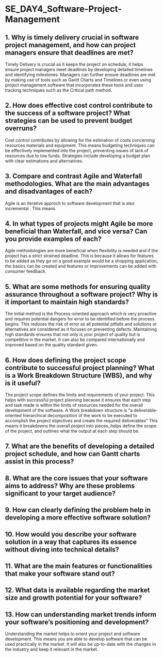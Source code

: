 # SE_DAY4_Software-Project-Management
## 1. Why is timely delivery crucial in software project management, and how can project managers ensure that deadlines are met?
Timely Delivery is crucial as it keeps the project on schedule, it helps ensure project managers meet deadlines by developing detailed timelines and identifying milestones. Managers can further ensure deadlines are met by making use of tools such as Gantt Charts and Timelines or even using project management software that incorporates these tools and uses tracking techniques such as the Critical path method.
## 2. How does effective cost control contribute to the success of a software project? What strategies can be used to prevent budget overruns?
Cost control contributes by allowing for the estimation of costs concerning resources materials and equipment. This means budgeting techniques can be effectively implemented into the project, preventing issues of lack of resources due to low funds. Strategies include developing a budget plan with clear estimations and alternatives.
## 3. Compare and contrast Agile and Waterfall methodologies. What are the main advantages and disadvantages of each?
Agile is an iterative approch to software development that is also incremental . This means 

## 4. In what types of projects might Agile be more beneficial than Waterfall, and vice versa? Can you provide examples of each?
Agile methodologies are more beneficial when flexibility is needed and if the project has a strict strained deadline. This is because it allows for features to be added as they go on a good example would be a shopping application, the basics can be created and features or improvements can be added with consumer feedback.

## 5. What are some methods for ensuring quality assurance throughout a software project? Why is it important to maintain high standards?
The initial method is the Process-oriented approach which is very proactive and requires potential dangers for error to be identified before the process begins. This reduces the risk of error as all potential pitfalls and solutions or alternatives are considered as it focuses on preventing defects. 
Maintaining high standards ensures that not only is your project of quality but is competitive in the market. It can also be compared internationally and improved based on the quality standard given.

## 6. How does defining the project scope contribute to successful project planning? What is a Work Breakdown Structure (WBS), and why is it useful?
The project scope defines the limits and requirements of your project. This helps with successful project planning because it ensures that each step and task made is within the limits of resources needed for the overall development of the software. A Work breakdown structure is "a deliverable-oriented hierarchical decomposition of the work to be executed to accomplish the project objectives and create the required deliverables" This means it breakdowns the overall project into pieces, helps define the scope of the project, and outlines what the output at each step should be.

## 7. What are the benefits of developing a detailed project schedule, and how can Gantt charts assist in this process?


## 8. What are the core issues that your software aims to address? Why are these problems significant to your target audience?

## 9. How can clearly defining the problem help in developing a more effective software solution?

## 10. How would you describe your software solution in a way that captures its essence without diving into technical details?

## 11. What are the main features or functionalities that make your software stand out?

## 12. What data is available regarding the market size and growth potential for your software?

## 13. How can understanding market trends inform your software’s positioning and development?
Understanding the market helps to orient your project and software development. This means you are able to develop software that can be used practically in the market. It will also be up-to-date with the changes in the industry and keep it relevant in the market.
